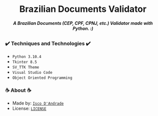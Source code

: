 <h1 align="center"> Brazilian Documents Validator </h1>

<h5 align="center"> A Brazilian Documents (CEP, CPF, CPNJ, etc.) Validator made with Python. :) </h5>

<h2 align="center"> </h2>

<h3> ✔️ Techniques and Technologies ✔️ </h3>

- ``Python 3.10.4``
- ``Tkinter 8.5``
- ``SV_TTK Theme``
- ``Visual Studio Code``
- ``Object Oriented Programming``

<h3> ☕ About ☕ </h3>

- Made by: [`Isco D'Andrade`](https://github.com/iscodand/)
- License: [`LICENSE`](https://github.com/iscodand/brazilian-document-validator/blob/main/LICENSE)
